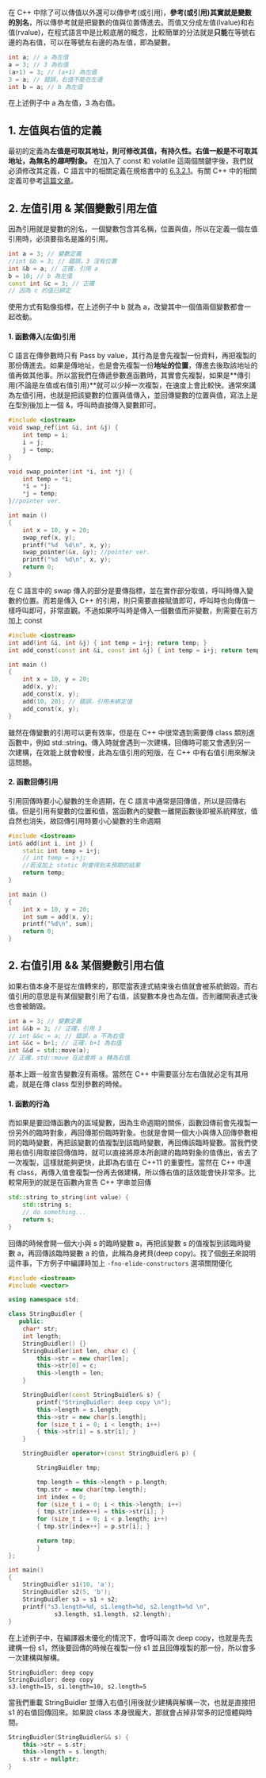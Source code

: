 在 C++ 中除了可以傳值以外還可以傳參考(或引用)，**參考(或引用)其實就是變數的別名**，所以傳參考就是把變數的值與位置傳進去。而值又分成左值(lvalue)和右值(rvalue)，在程式語言中是比較底層的概念，比較簡單的分法就是**只能**在等號右邊的為右值，可以在等號左右邊的為左值，即為變數。
```cpp
int a; // a 為左值
a = 3; // 3 為右值
(a+1) = 3; // (a+1) 為左值
3 = a; // 錯誤，右值不能在左邊
int b = a; // b 為左值
```
在上述例子中 a 為左值，3 為右值。
## 1. 左值與右值的定義
最初的定義為**左值是可取其地址，則可修改其值，有持久性。右值一般是不可取其地址，為無名的*臨時*對象。** 在加入了 const 和 volatile 這兩個關鍵字後，我們就必須修改其定義，C 語言中的相關定義在規格書中的 [6.3.2.1](https://www.dii.uchile.cl/~daespino/files/Iso_C_1999_definition.pdf)。有關 C++ 中的相關定義可參考[這篇文章](https://uint128.com/2020/01/17/%E5%AF%B9C-%E5%B7%A6%E5%80%BC%E5%92%8C%E5%8F%B3%E5%80%BC%E7%9A%84%E7%90%86%E8%A7%A3/)。

## 2. 左值引用 & 某個變數引用左值
因為引用就是變數的別名，一個變數包含其名稱，位置與值，所以在定義一個左值引用時，必須要指名是誰的引用。
```cpp
int a = 3; // 變數定義
//int &b = 3; // 錯誤，3 沒有位置
int &b = a; // 正確，引用 a
b = 10; // b 為左值
const int &c = 3; // 正確
// 因為 c 的值已綁定
```
使用方式有點像指標，在上述例子中 b 就為 a，改變其中一個值兩個變數都會一起改動。
#### 1. 函數傳入(左值)引用
C 語言在傳參數時只有 Pass by value，其行為是會先複製一份資料，再把複製的那份傳進去。如果是傳地址，也是會先複製一份**地址的位置**，傳進去後取該地址的值再做其他事。所以當我們在傳遞參數進函數時，其實會先複製，如果是**傳引用(不論是左值或右值引用)**就可以少掉一次複製，在速度上會比較快。通常來講為左值引用，也就是把該變數的位置與值傳入，並回傳變數的位置與值，寫法上是在型別後加上一個 &，呼叫時直接傳入變數即可。
```cpp
#include <iostream>
void swap_ref(int &i, int &j) {  
    int temp = i;
    i = j;
    j = temp;
}

void swap_pointer(int *i, int *j) {  
    int temp = *i;
    *i = *j;
    *j = temp;
}//pointer ver.

int main ()
{
    int x = 10, y = 20;
    swap_ref(x, y);
    printf("%d  %d\n", x, y);
    swap_pointer(&x, &y); //pointer ver.
    printf("%d  %d\n", x, y);
    return 0;
}
```
在 C 語言中的 swap 傳入的部分是要傳指標，並在實作部分取值，呼叫時傳入變數的位置。而若是傳入 C++ 的引用，則只需要直接賦值即可，呼叫時也向傳值一樣呼叫即可，非常直觀。不過如果呼叫時是傳入一個數值而非變數，則需要在前方加上 const
```cpp
#include <iostream>
int add(int &i, int &j) { int temp = i+j; return temp; }
int add_const(const int &i, const int &j) { int temp = i+j; return temp; }

int main ()
{
    int x = 10, y = 20;
    add(x, y);
    add_const(x, y);
    add(10, 20); // 錯誤，引用未綁定值
    add_const(x, y);
}
```
雖然在傳變數的引用可以更有效率，但是在 C++ 中很常遇到需要傳 class 類別進函數中，例如 std::string。傳入時就會遇到一次建構，回傳時可能又會遇到另一次建構，在效能上就會較慢，此為左值引用的短版，在 C++ 中有右值引用來解決這問題。

#### 2. 函數回傳引用
引用回傳時要小心變數的生命週期，在 C 語言中通常是回傳值，所以是回傳右值。但是引用有變數的位置和值，當函數內的變數一離開函數後即被系統釋放，值自然也消失，故回傳引用時要小心變數的生命週期
```cpp
#include <iostream>
int& add(int i, int j) {  
    static int temp = i+j;
    // int temp = i+j;
    //若沒加上 static 則會得到未預期的結果
    return temp;
}

int main ()
{
    int x = 10, y = 20;
    int sum = add(x, y);
    printf("%d\n", sum);
    return 0;
}
```
## 2. 右值引用 && 某個變數引用右值
如果右值本身不是從左值轉來的，那麼當表達式結束後右值就會被系統銷毀。而右值引用的意思是有某個變數引用了右值，該變數本身也為左值，否則離開表達式後也會被銷毀。
```cpp
int a = 3; // 變數定義
int &&b = 3; // 正確，引用 3
// int &&c = a; // 錯誤，a 不為右值
int &&c = b+1; // 正確，b+1 為右值
int &&d = std::move(a);
// 正確，std::move 在此會將 a 轉為右值
```
基本上跟一般宣告變數沒有兩樣。當然在 C++ 中需要區分左右值就必定有其用處，就是在傳 class 型別參數的時候。

#### 1. 函數的行為
而如果是要回傳函數內的區域變數，因為生命週期的關係，函數回傳前會先複製一份另外的臨時對象，再回傳那份臨時對象。也就是會開一個大小與傳入回傳參數相同的臨時變數，再把該變數的值複製到該臨時變數，再回傳該臨時變數。當我們使用右值引用取接回傳值時，就可以直接將原本所創建的臨時對象的值傳出，省去了一次複製，這樣就能夠更快，此即為右值在 C++11 的重要性。當然在 C++ 中還有 class，再傳入值會複製一份再去做建構，所以傳右值的話效能會快非常多。比較常用到的就是在函數內宣告 C++ 字串並回傳
```cpp
std::string to_string(int value) {
    std::string s;
    // do something...
    return s;
}
```
回傳的時候會開一個大小與 s 的臨時變數 a，再把該變數 s 的值複製到該臨時變數 a，再回傳該臨時變數 a 的值，此稱為身拷貝(deep copy)。找了個[例子](https://www.51cto.com/article/714737.html)來說明這件事，下方例子中編譯時加上 ```-fno-elide-constructors``` 選項關閉優化
```cpp
#include <iostream>
#include <vector>

using namespace std;

class StringBuidler {
   public:
    char* str;
    int length;
    StringBuidler() {}
    StringBuidler(int len, char c) {
        this->str = new char[len];
        this->str[0] = c;
        this->length = len;
    }

    StringBuidler(const StringBuidler& s) {
        printf("StringBuidler: deep copy \n");
        this->length = s.length;
        this->str = new char[s.length];
        for (size_t i = 0; i < length; i++)
        { this->str[i] = s.str[i]; }
    }

    StringBuidler operator+(const StringBuidler& p) {

        StringBuidler tmp;

        tmp.length = this->length + p.length;
        tmp.str = new char[tmp.length];
        int index = 0;
        for (size_t i = 0; i < this->length; i++)
        { tmp.str[index++] = this->str[i]; }
        for (size_t i = 0; i < p.length; i++)
        { tmp.str[index++] = p.str[i]; }

        return tmp;
        }
};

int main()
{
    StringBuidler s1(10, 'a');
    StringBuidler s2(5, 'b');
    StringBuidler s3 = s1 + s2;
    printf("s3.length=%d, s1.length=%d, s2.length=%d \n",
             s3.length, s1.length, s2.length);
}
```
在上述例子中，在編譯器未優化的情況下，會呼叫兩次 deep copy，也就是先去建構一份 s1，然後要回傳的時候在複製一份 s1 並且回傳複製的那一份，所以會多一次建構與解構。
```
StringBuidler: deep copy
StringBuidler: deep copy
s3.length=15, s1.length=10, s2.length=5
```
當我們重載 StringBuidler 並傳入右值引用後就少建構與解構一次，也就是直接把 s1 的右值回傳回來。如果說 class 本身很龐大，那就會占掉非常多的記憶體與時間。
```cpp
StringBuidler(StringBuidler&& s) {
    this->str = s.str;
    this->length = s.length;
    s.str = nullptr;
}
```
